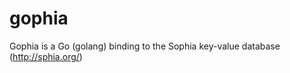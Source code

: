 gophia
======

Gophia is a Go (golang) binding to the Sophia key-value database (http://sphia.org/)
